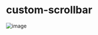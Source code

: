 # custom-scrollbar

![image](https://user-images.githubusercontent.com/76609302/159170062-c9ad5082-e878-494a-898e-648a200c953e.png)
